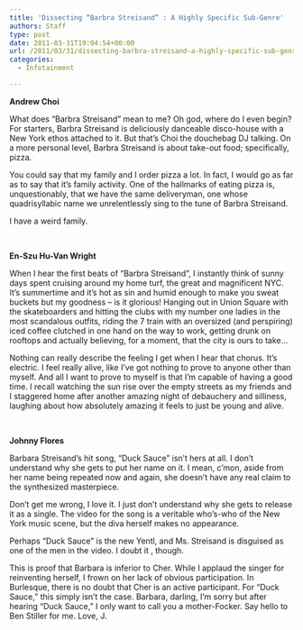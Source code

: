 ```yaml
---
title: 'Dissecting “Barbra Streisand” : A Highly Specific Sub-Genre'
authors: Staff
type: post
date: 2011-03-31T19:04:54+00:00
url: /2011/03/31/dissecting-barbra-streisand-a-highly-specific-sub-genre/
categories:
  - Infotainment

---
```

**Andrew Choi**

What does “Barbra Streisand” mean to me? Oh god, where do I even begin? For starters, Barbra Streisand is deliciously danceable disco-house with a New York ethos attached to it. But that’s Choi the douchebag DJ talking. On a more personal level, Barbra Streisand is about take-out food; specifically, pizza.

You could say that my family and I order pizza a lot. In fact, I would go as far as to say that it’s family activity. One of the hallmarks of eating pizza is, unquestionably, that we have the same deliveryman, one whose quadrisyllabic name we unrelentlessly sing to the tune of Barbra Streisand.

I have a weird family.

&nbsp;

**En-Szu Hu-Van Wright**

When I hear the first beats of “Barbra Streisand”, I instantly think of sunny days spent cruising around my home turf, the great and magnificent NYC. It’s summertime and it’s hot as sin and humid enough to make you sweat buckets but my goodness – is it glorious! Hanging out in Union Square with the skateboarders and hitting the clubs with my number one ladies in the most scandalous outfits, riding the 7 train with an oversized (and perspiring) iced coffee clutched in one hand on the way to work, getting drunk on rooftops and actually believing, for a moment, that the city is ours to take…

Nothing can really describe the feeling I get when I hear that chorus. It’s electric. I feel really alive, like I’ve got nothing to prove to anyone other than myself. And all I want to prove to myself is that I’m capable of having a good time. I recall watching the sun rise over the empty streets as my friends and I staggered home after another amazing night of debauchery and silliness, laughing about how absolutely amazing it feels to just be young and alive.

&nbsp;

**Johnny Flores**

Barbara Streisand’s hit song, “Duck Sauce” isn’t hers at all. I don’t understand why she gets to put her name on it. I mean, c’mon, aside from her name being repeated now and again, she doesn’t have any real claim to the synthesized masterpiece.

Don’t get me wrong, I love it. I just don’t understand why she gets to release it as a single. The video for the song is a veritable who’s-who of the New York music scene, but the diva herself makes no appearance.

Perhaps “Duck Sauce” is the new Yentl, and Ms. Streisand is disguised as one of the men in the video. I doubt it , though.

This is proof that Barbara is inferior to Cher. While I applaud the singer for reinventing herself, I frown on her lack of obvious participation. In Burlesque, there is no doubt that Cher is an active participant. For “Duck Sauce,” this simply isn’t the case. Barbara, darling, I’m sorry but after hearing “Duck Sauce,” I only want to call you a mother-Focker. Say hello to Ben Stiller for me. Love, J.